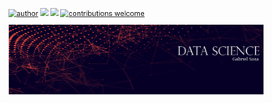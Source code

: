 [![author](https://img.shields.io/badge/in-gsosa-blue.svg)](https://www.linkedin.com/in/juangsosa/) [![](https://img.shields.io/badge/python-3.7+-blue.svg)](https://www.python.org/downloads/release/python-365/) [![](https://img.shields.io/badge/CRAN-rproject-blue.svg)](http://https://www.r-project.org) [![contributions welcome](https://img.shields.io/badge/contributions-welcome-brightgreen.svg?style=flat)](https://github.com/SosaGabriel/DataScience)

<p align="center">
  <img src="DSGS-02.png" >
</p>
